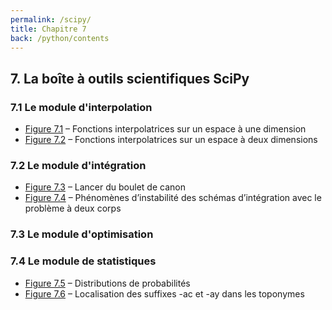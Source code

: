 ```yaml
---
permalink: /scipy/
title: Chapitre 7
back: /python/contents
---
```


## 7. La boîte à outils scientifiques SciPy

### 7.1 Le module d'interpolation

- [Figure 7.1](fig01) – Fonctions interpolatrices sur un espace à une dimension
- [Figure 7.2](fig02) – Fonctions interpolatrices sur un espace à deux dimensions

### 7.2 Le module d'intégration

- [Figure 7.3](fig03) – Lancer du boulet de canon
- [Figure 7.4](fig04) – Phénomènes d’instabilité des schémas d’intégration avec le problème à deux corps

### 7.3 Le module d'optimisation

### 7.4 Le module de statistiques

- [Figure 7.5](fig05) – Distributions de probabilités
- [Figure 7.6](fig06) – Localisation des suffixes -ac et -ay dans les toponymes
